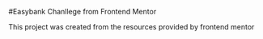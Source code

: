 #Easybank Chanllege from Frontend Mentor

This project was created from the resources provided by frontend mentor

